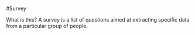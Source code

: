 #Survey

What is this? A survey is a list of questions aimed at extracting specific data from a particular group of people. 
